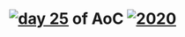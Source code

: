 # [![day 25](25)](https://adventofcode.com/day/25) of AoC [![2020](2020)](https://adventofcode.com/2020)
